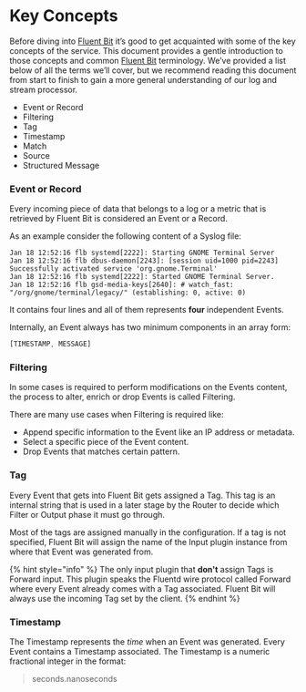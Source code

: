 # Key Concepts

Before diving into [Fluent Bit](https://fluentbit.io) it’s good to get acquainted with some of the key concepts of the service. This document provides a gentle introduction to those concepts and common [Fluent Bit](https://fluentbit.io) terminology. We’ve provided a list below of all the terms we’ll cover, but we recommend reading this document from start to finish to gain a more general understanding of our log and stream processor.

* Event or Record
* Filtering
* Tag
* Timestamp
* Match
* Source
* Structured Message

### Event or Record

Every incoming piece of data that belongs to a log or a metric that is retrieved by Fluent Bit is considered an Event or a Record. 

As an example consider the following content of a Syslog file:

```text
Jan 18 12:52:16 flb systemd[2222]: Starting GNOME Terminal Server
Jan 18 12:52:16 flb dbus-daemon[2243]: [session uid=1000 pid=2243] Successfully activated service 'org.gnome.Terminal'
Jan 18 12:52:16 flb systemd[2222]: Started GNOME Terminal Server.
Jan 18 12:52:16 flb gsd-media-keys[2640]: # watch_fast: "/org/gnome/terminal/legacy/" (establishing: 0, active: 0)
```

It contains four lines and all of them represents **four** independent Events. 

Internally, an Event always has two minimum components in an array form:

```javascript
[TIMESTAMP, MESSAGE]
```

### Filtering

In some cases is required to perform modifications on the Events content,  the process to alter, enrich or drop Events is called Filtering. 

There are many use cases when Filtering is required like:

* Append specific information to the Event like an IP address or metadata.
* Select a specific piece of the Event content.
* Drop Events that matches certain pattern.

### Tag

Every Event that gets into Fluent Bit gets assigned a Tag. This tag is an internal string that is used in a later stage by the Router to decide which Filter or Output phase it must go through.

Most of the tags are assigned manually in the configuration. If a tag is not specified, Fluent Bit will assign the name of the Input plugin instance from where that Event was generated from.

{% hint style="info" %}
The only input plugin that **don't** assign Tags is Forward input. This plugin speaks the Fluentd wire protocol called Forward where every Event already comes with a Tag associated. Fluent Bit will always use the incoming Tag set by the client.
{% endhint %}

### Timestamp

The Timestamp represents the _time_ when an Event was generated. Every Event contains a Timestamp associated. The Timestamp is a numeric fractional integer in the format:

> seconds.nanoseconds

